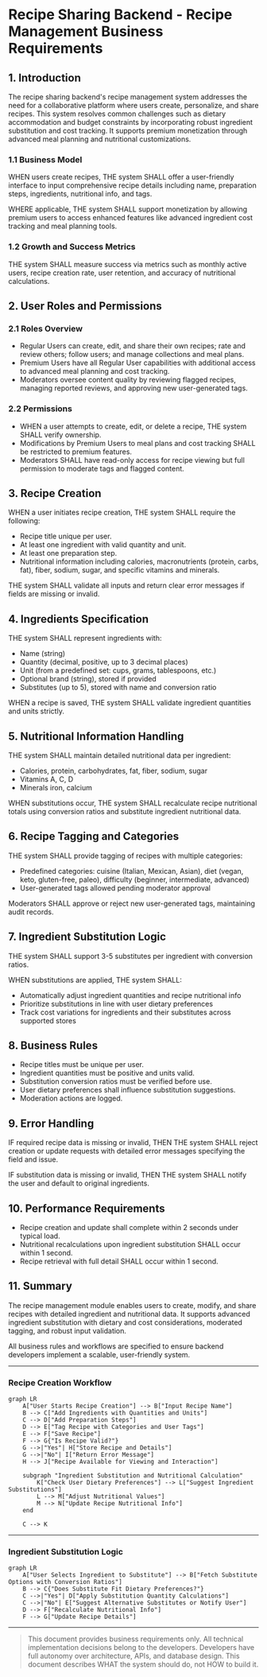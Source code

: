 # Recipe Sharing Backend - Recipe Management Business Requirements

## 1. Introduction
The recipe sharing backend's recipe management system addresses the need for a collaborative platform where users create, personalize, and share recipes. This system resolves common challenges such as dietary accommodation and budget constraints by incorporating robust ingredient substitution and cost tracking. It supports premium monetization through advanced meal planning and nutritional customizations.

### 1.1 Business Model
WHEN users create recipes, THE system SHALL offer a user-friendly interface to input comprehensive recipe details including name, preparation steps, ingredients, nutritional info, and tags.

WHERE applicable, THE system SHALL support monetization by allowing premium users to access enhanced features like advanced ingredient cost tracking and meal planning tools.

### 1.2 Growth and Success Metrics
THE system SHALL measure success via metrics such as monthly active users, recipe creation rate, user retention, and accuracy of nutritional calculations.

## 2. User Roles and Permissions

### 2.1 Roles Overview
- Regular Users can create, edit, and share their own recipes; rate and review others; follow users; and manage collections and meal plans.
- Premium Users have all Regular User capabilities with additional access to advanced meal planning and cost tracking.
- Moderators oversee content quality by reviewing flagged recipes, managing reported reviews, and approving new user-generated tags.

### 2.2 Permissions
- WHEN a user attempts to create, edit, or delete a recipe, THE system SHALL verify ownership.
- Modifications by Premium Users to meal plans and cost tracking SHALL be restricted to premium features.
- Moderators SHALL have read-only access for recipe viewing but full permission to moderate tags and flagged content.

## 3. Recipe Creation

WHEN a user initiates recipe creation, THE system SHALL require the following:
- Recipe title unique per user.
- At least one ingredient with valid quantity and unit.
- At least one preparation step.
- Nutritional information including calories, macronutrients (protein, carbs, fat), fiber, sodium, sugar, and specific vitamins and minerals.

THE system SHALL validate all inputs and return clear error messages if fields are missing or invalid.

## 4. Ingredients Specification

THE system SHALL represent ingredients with:
- Name (string)
- Quantity (decimal, positive, up to 3 decimal places)
- Unit (from a predefined set: cups, grams, tablespoons, etc.)
- Optional brand (string), stored if provided
- Substitutes (up to 5), stored with name and conversion ratio

WHEN a recipe is saved, THE system SHALL validate ingredient quantities and units strictly.

## 5. Nutritional Information Handling

THE system SHALL maintain detailed nutritional data per ingredient:
- Calories, protein, carbohydrates, fat, fiber, sodium, sugar
- Vitamins A, C, D
- Minerals iron, calcium

WHEN substitutions occur, THE system SHALL recalculate recipe nutritional totals using conversion ratios and substitute ingredient nutritional data.

## 6. Recipe Tagging and Categories

THE system SHALL provide tagging of recipes with multiple categories:
- Predefined categories: cuisine (Italian, Mexican, Asian), diet (vegan, keto, gluten-free, paleo), difficulty (beginner, intermediate, advanced)
- User-generated tags allowed pending moderator approval

Moderators SHALL approve or reject new user-generated tags, maintaining audit records.

## 7. Ingredient Substitution Logic

THE system SHALL support 3-5 substitutes per ingredient with conversion ratios.

WHEN substitutions are applied, THE system SHALL:
- Automatically adjust ingredient quantities and recipe nutritional info
- Prioritize substitutions in line with user dietary preferences
- Track cost variations for ingredients and their substitutes across supported stores

## 8. Business Rules

- Recipe titles must be unique per user.
- Ingredient quantities must be positive and units valid.
- Substitution conversion ratios must be verified before use.
- User dietary preferences shall influence substitution suggestions.
- Moderation actions are logged.

## 9. Error Handling

IF required recipe data is missing or invalid, THEN THE system SHALL reject creation or update requests with detailed error messages specifying the field and issue.

IF substitution data is missing or invalid, THEN THE system SHALL notify the user and default to original ingredients.

## 10. Performance Requirements

- Recipe creation and update shall complete within 2 seconds under typical load.
- Nutritional recalculations upon ingredient substitution SHALL occur within 1 second.
- Recipe retrieval with full detail SHALL occur within 1 second.

## 11. Summary

The recipe management module enables users to create, modify, and share recipes with detailed ingredient and nutritional data. It supports advanced ingredient substitution with dietary and cost considerations, moderated tagging, and robust input validation.

All business rules and workflows are specified to ensure backend developers implement a scalable, user-friendly system.

---

### Recipe Creation Workflow

```mermaid
graph LR
    A["User Starts Recipe Creation"] --> B["Input Recipe Name"]
    B --> C["Add Ingredients with Quantities and Units"]
    C --> D["Add Preparation Steps"]
    D --> E["Tag Recipe with Categories and User Tags"]
    E --> F["Save Recipe"]
    F --> G{"Is Recipe Valid?"}
    G -->|"Yes"| H["Store Recipe and Details"]
    G -->|"No"| I["Return Error Message"]
    H --> J["Recipe Available for Viewing and Interaction"]

    subgraph "Ingredient Substitution and Nutritional Calculation"
        K["Check User Dietary Preferences"] --> L["Suggest Ingredient Substitutions"]
        L --> M["Adjust Nutritional Values"]
        M --> N["Update Recipe Nutritional Info"]
    end

    C --> K
```

---

### Ingredient Substitution Logic

```mermaid
graph LR
    A["User Selects Ingredient to Substitute"] --> B["Fetch Substitute Options with Conversion Ratios"]
    B --> C{"Does Substitute Fit Dietary Preferences?"}
    C -->|"Yes"| D["Apply Substitution Quantity Calculations"]
    C -->|"No"| E["Suggest Alternative Substitutes or Notify User"]
    D --> F["Recalculate Nutritional Info"]
    F --> G["Update Recipe Details"]
```

---

> This document provides business requirements only. All technical implementation decisions belong to the developers. Developers have full autonomy over architecture, APIs, and database design. This document describes WHAT the system should do, not HOW to build it.